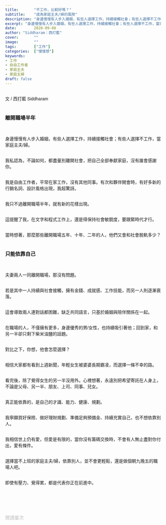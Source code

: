 ```yaml
---
title:       "不工作，比較好嗎？"
subtitle:    "成為家庭主夫/婦的風險"
description: "身邊慢慢有人步入婚姻，有些人選擇工作，持續接觸社會；有些人選擇不工作，當家庭主夫/婦。我私認為，不論如何，都盡量別離開社會，把自己全部奉獻家庭，沒有誰會感謝你..."
excerpt: "身邊慢慢有人步入婚姻，有些人選擇工作，持續接觸社會；有些人選擇不工作，當家庭主夫/婦。我私認為，不論如何，都盡量別離開社會，把自己全部奉獻家庭，沒有誰會感謝你..."
date:        2020-09-08
author: "Siddharam｜西打藍"
cover:       ""
image:       ""
tags:        ["工作"]
categories:  ["慢慢想"]
keywords:
- 工作
- 自由工作者
- 家庭主夫
- 家庭主婦
draft: false
---
```


<article style="font-family: 'Noto Sans TC', '微軟正黑體', sans-serif; font-weight: 300;">

<br>文 / 西打藍 Siddharam<br><br>

<h3 class="article-h1-color">離開職場半年</h3><br>

身邊慢慢有人步入婚姻，有些人選擇工作，持續接觸社會；有些人選擇不工作，當家庭主夫/婦。<br><br>

我私認為，不論如何，都盡量別離開社會，把自己全部奉獻家庭，沒有誰會感謝你。<br><br>

我是自由工作者，平常在家工作，沒有其他同事。有次和夥伴開會時，有好多新的行銷名詞、設計風格出現，我超驚訝。<br><br>

我只不過離開職場半年，就有新的花樣出現。<br><br>

這提醒了我，在文字和程式工作上，還是得保持社會敏銳度，要跟緊時代才行。<br><br>

當時想著，那麼那些離開職場五年、十年、二年的人，他們又會和社會脫軌多少？<br><br>


<h3 class="article-h1-color">只能依靠自己</h3><br>

夫妻兩人一同離開職場，那沒有問題。<br><br>

若是其中一人持續與社會接觸，擁有金錢、成就感、工作技能，而另一人則逐漸衰落。<br><br>

這會導致兩人連對話都困難，缺乏共同語言，只基於婚姻與陪伴關係在一起。<br><br>

在職場的人，不僅擁有更多，身邊優秀的男/女性，也持續吸引著他；回到家，和另一半卻只剩下柴米油鹽的話題。<br><br>

對比之下，你想，他會怎麼選擇？<br><br>

相信大家都有看到上週新聞，年輕女生被婆婆長期霸凌，而選擇一條不幸的路。<br><br>

看完後，除了覺得女生的另一半沒用外。心裡想著，永遠別把希望寄託在人身上，不論是父母、另一半、朋友、上司、同事、兒女。<br><br>

真正能依靠的，是自己的才識、能力、健康、規劃。<br><br>

我寧願買好保險、做好理財規劃、準備足夠預備金、持續充實自己，也不想依靠別人。<br><br>

我相信世上仍有愛，但愛是有限的，當你沒有籌碼交換時，不會有人無止盡對你付出，愛有條件。<br><br>

選擇當不上班的家庭主夫/婦，依靠別人，並不會更輕鬆，還是做個朝九晚五的職場人吧。<br><br>

即使有壓力、覺得累，都是代表你正在前進中。<br><br>



<br><br><br>

</article>

<div style="color: #bfbfbf; font-size: 15px;" id="busuanzi_container_page_pv">
  閱讀量<span id="busuanzi_value_page_pv"></span>次
</div>

<script src="../../js/post.js"></script>




